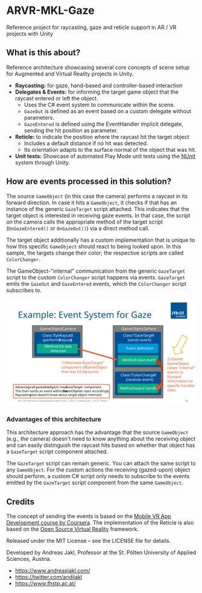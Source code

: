 # ARVR-MKL-Gaze

Reference project for raycasting, gaze and reticle support in AR / VR projects with Unity

## What is this about?

Reference architecture showcasing several core concepts of scene setup for Augmented and Virtual Reality projects in Unity.

* **Raycasting:** for gaze, hand-based and controller-based interaction
* **Delegates & Events:** for informing the target game object that the raycast entered or left the object.
  * Uses the C# event system to communicate within the scene.
  * `GazeOut` is defined as an event based on a custom delegate without parameters.
  * `GazeEntered` is defined using the EventHandler implicit delegate, sending the hit position as parameter.
* **Reticle:** to indicate the position where the raycast hit the target object
  * Includes a default distance if no hit was detected.
  * Its orientation adapts to the surface normal of the object that was hit.
* **Unit tests:** Showcase of automated Play Mode unit tests using the [NUnit](https://nunit.org/) system through Unity.

## How are events processed in this solution?

The source `GameObject` (in this case the camera) performs a raycast in its forward direction. In case it hits a `GameObject`, it checks if that has an instance of the generic `GazeTarget` script attached. This indicates that the target object is interested in receiving gaze events. In that case, the script on the camera calls the appropriate method of the target script (`OnGazeEntered()` or `OnGazeOut()`) via a direct method call.

The target object additionally has a custom implementation that is unique to how this specific `GameObject` should react to being looked upon. In this sample, the targets change their color; the respective scripts are called `ColorChanger`.

The GameObject-"internal" communication from the generic `GazeTarget` script to the custom `ColorChanger` script happens via events. `GazeTarget` emits the `GazeOut` and `GazeEntered` events, which the `ColorChanger` script subscribes to.

![Visualization of the raycast / gaze event architecture](https://raw.githubusercontent.com/andijakl/ARVR-MKL-Gaze/main/EventSystemForGaze.svg)

### Advantages of this architecture

This architecture approach has the advantage that the source `GameObject` (e.g., the camera) doesn't need to know anything about the receiving object and can easily distinguish the raycast hits based on whether that object has a `GazeTarget` script component attached.

The `GazeTarget` script can remain generic. You can attach the same script to any `GameObject`. For the custom actions the receiving (gazed-upon) object should perform, a custom C# script only needs to subscribe to the events emitted by the `GazeTarget` script component from the same `GameObject`.

## Credits

The concept of sending the events is based on the [Mobile VR App Development course by Coursera](https://www.coursera.org/learn/mobile-vr-app-development-unity/). The implementation of the Reticle is also based on the [Open Source Virtual Reality](https://github.com/OSVR/Unity-VR-Samples/blob/8ee8a7fd53dc75532678b1d4a9023ba3d31d94ea/Assets/VRSampleScenes/Scripts/Utils/Reticle.cs) framework.

Released under the MIT License – see the LICENSE file for details.

Developed by Andreas Jakl, Professor at the St. Pölten University of Applied Sciences, Austria.

* <https://www.andreasjakl.com/>
* <https://twitter.com/andijakl>
* <https://www.fhstp.ac.at/>
